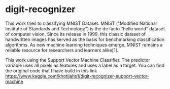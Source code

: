 # digit-recognizer

This work tries to classifying MNIST Dataset.
MNIST ("Modified National Institute of Standards and Technology") is the de facto “hello world” dataset of computer vision. Since its release in 1999, this classic dataset of handwritten images has served as the basis for benchmarking classification algorithms. As new machine learning techniques emerge, MNIST remains a reliable resource for researchers and learners alike[1].

This work using the Support Vector Machine Classifier. The predictor variable uses all pixels as features and uses a label as a target. You can find the original code that I have build in this link https://www.kaggle.com/khotijahs1/digit-recognizer-support-vector-machine
